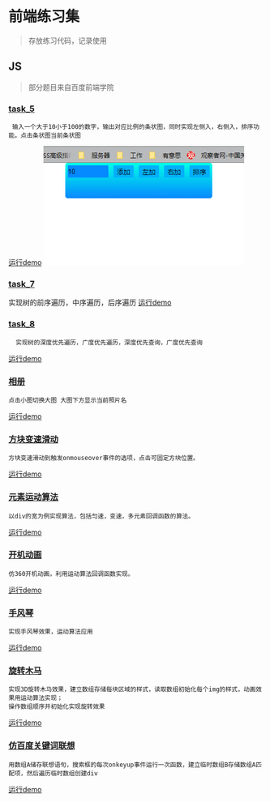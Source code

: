 # 前端练习集

> 存放练习代码，记录使用

## JS
> 部分题目来自百度前端学院

 ### [task_5](https://github.com/zjy712/test/blob/master/js/js_5/js_5.html)

     输入一个大于10小于100的数字，输出对应比例的条状图，同时实现左侧入，右侧入，排序功能。点击条状图当前条状图
     
 [运行demo](http://htmlpreview.github.io/?https://github.com/zjy712/test/blob/master/js/js_5/js_5.html)
![image](https://github.com/zjy712/test/blob/master/js/js_5/js_5.gif) 

 ### [task_7](https://github.com/zjy712/test/blob/master/js/js_7/js_7.html)
  实现树的前序遍历，中序遍历，后序遍历
 [运行demo](http://htmlpreview.github.io/?https://github.com/zjy712/test/blob/master/js/js_7/js_7.html)
 
 ### [task_8](https://github.com/zjy712/test/blob/master/js/js_8/js_8.html)
      实现树的深度优先遍历，广度优先遍历，深度优先查询，广度优先查询
 [运行demo](http://htmlpreview.github.io/?https://github.com/zjy712/test/blob/master/js/js_8/js_8.html)

 ### [相册](https://github.com/zjy712/test/blob/master/js/图册/图册.html)
    点击小图切换大图 大图下方显示当前照片名
[运行demo](http://htmlpreview.github.io/?https://github.com/zjy712/test/blob/master/js/图册/图册.html)
 
 ### [方块变速滑动](https://github.com/zjy712/test/blob/master/js/变速滑动/变速滑动.html)
    方块变速滑动到触发onmouseover事件的选项，点击可固定方块位置。
[运行demo](http://htmlpreview.github.io/?https://github.com/zjy712/test/blob/master/js/变速滑动/变速滑动.html)

 ### [元素运动算法](https://github.com/zjy712/test/blob/master/js/元素运动算法/元素运动算法.html)
    以div的宽为例实现算法，包括匀速，变速，多元素回调函数的算法。
[运行demo](http://htmlpreview.github.io/?https://github.com/zjy712/test/blob/master/js/元素运动算法/元素运动算法.html)

 ### [开机动画](https://github.com/zjy712/test/blob/master/js/开机动画/开机动画.html)
    仿360开机动画，利用运动算法回调函数实现。
 [运行demo](http://htmlpreview.github.io/?https://github.com/zjy712/test/blob/master/js/开机动画/开机动画.html)

 ### [手风琴](https://github.com/zjy712/test/blob/master/js/手风琴/手风琴.html)
    实现手风琴效果，运动算法应用
 [运行demo](http://htmlpreview.github.io/?https://github.com/zjy712/test/blob/master/js/手风琴/手风琴.html)
 
 ### [旋转木马](https://github.com/zjy712/test/blob/master/js/旋转木马/旋转木马.html)
    实现3D旋转木马效果，建立数组存储每块区域的样式，读取数组初始化每个img的样式，动画效果用运动算法实现；
    操作数组顺序并初始化实现旋转效果
[运行demo](http://htmlpreview.github.io/?https://github.com/zjy712/test/blob/master/js/旋转木马/旋转木马.html)
 
 ### [仿百度关键词联想](https://github.com/zjy712/test/blob/master/js/Baidu/Baidu.html)
    用数组A储存联想语句，搜索框的每次onkeyup事件运行一次函数，建立临时数组B存储数组A匹配项，然后遍历临时数组创建div
[运行demo](http://htmlpreview.github.io/?https://github.com/zjy712/test/blob/master/js/Baidu/Baidu.html)
